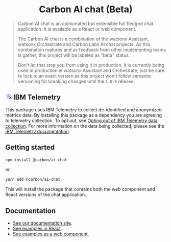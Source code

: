 <h1 align="center">
  Carbon AI chat (Beta)
</h1>

> Carbon AI chat is an opinionated but extensible full fledged chat application. It is available as a React or web component.
>
> The Carbon AI chat is a combination of the watsonx Assistant, watsonx Orchestrate and Carbon Labs AI chat projects. As this combination matures and as feedback from other implementing teams is gather, this project will be labeled as "beta" status.
>
> Don't let that stop you from using it in production, it is currently being used in production in watsonx Assistant and Orchestrate, just be sure to lock to an exact version as this project won't follow semantic versioning for breaking changes until the `1.0.0` release.

## <picture><source height="20" width="20" media="(prefers-color-scheme: dark)" srcset="https://raw.githubusercontent.com/ibm-telemetry/telemetry-js/main/docs/images/ibm-telemetry-dark.svg"><source height="20" width="20" media="(prefers-color-scheme: light)" srcset="https://raw.githubusercontent.com/ibm-telemetry/telemetry-js/main/docs/images/ibm-telemetry-light.svg"><img height="20" width="20" alt="IBM Telemetry" src="https://raw.githubusercontent.com/ibm-telemetry/telemetry-js/main/docs/images/ibm-telemetry-light.svg"></picture> IBM Telemetry

This package uses IBM Telemetry to collect de-identified and anonymized metrics data. By installing
this package as a dependency you are agreeing to telemetry collection. To opt out, see
[Opting out of IBM Telemetry data collection](https://github.com/ibm-telemetry/telemetry-js/tree/main#opting-out-of-ibm-telemetry-data-collection).
For more information on the data being collected, please see the
[IBM Telemetry documentation](https://github.com/ibm-telemetry/telemetry-js/tree/main#ibm-telemetry-collection-basics).

## Getting started

```bash
npm install @carbon/ai-chat
```

or

```bash
yarn add @carbon/ai-chat
```

This will install the package that contains both the web component and React versions of the chat application.

## Documentation

- [See our documentation site](https://1.www.s81c.com/common/carbon/ai-chat/tag/latest/docs/documents/Overview.html).
- [See examples in React](https://github.com/carbon-design-system/carbon-ai-chat/tree/main/examples/react).
- [See examples as a web component](https://github.com/carbon-design-system/carbon-ai-chat/tree/main/examples/web-components).
